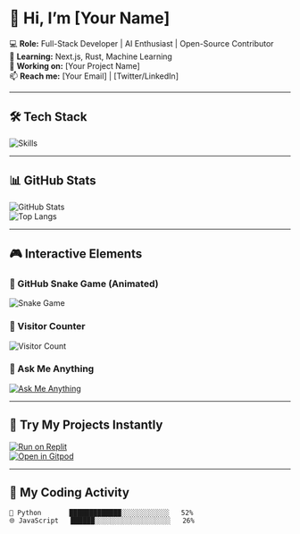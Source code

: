 # 👋 Hi, I’m [Your Name]  

💻 **Role:** Full-Stack Developer | AI Enthusiast | Open-Source Contributor  
🌱 **Learning:** Next.js, Rust, Machine Learning  
🔭 **Working on:** [Your Project Name]  
📫 **Reach me:** [Your Email] | [Twitter/LinkedIn]  

---

## **🛠️ Tech Stack**  
![Skills](https://skillicons.dev/icons?i=js,ts,react,nodejs,python,rust,aws,docker)  

---

## **📊 GitHub Stats**  
![GitHub Stats](https://github-readme-stats.vercel.app/api?username=akbarabay713&show_icons=true&theme=radical)  
![Top Langs](https://github-readme-stats.vercel.app/api/top-langs/?username=akbarabay713&layout=compact&theme=dark)  

---

## **🎮 Interactive Elements**  

### **🐍 GitHub Snake Game (Animated)**  

![Snake Game](https://akbarabay713.github.io/akbarabay713/output/snake.svg)

### **👀 Visitor Counter**  
![Visitor Count](https://visitor-badge.glitch.me/badge?page_id=akbarabay713.akbarabay713)  

### **💬 Ask Me Anything**  
[![Ask Me Anything](https://img.shields.io/badge/Ask%20Me-Anything-1abc9c)](https://github.com/akbarabay713/akbarabay713/discussions)  

---

## **🚀 Try My Projects Instantly**  
[![Run on Replit](https://replit.com/badge/github/akbarabay713/yourrepo)](https://replit.com/new/github/akbarabay713/yourrepo)  
[![Open in Gitpod](https://gitpod.io/button/open-in-gitpod.svg)](https://gitpod.io/#https://github.com/akbarabay713/yourrepo)  

---

## **📅 My Coding Activity**  
<!-- WakaTime Stats -->  
```text
🐍 Python       █████████████░░░░░░░░░░░░   52%  
🌐 JavaScript   ██████░░░░░░░░░░░░░░░░░░░   26%  
